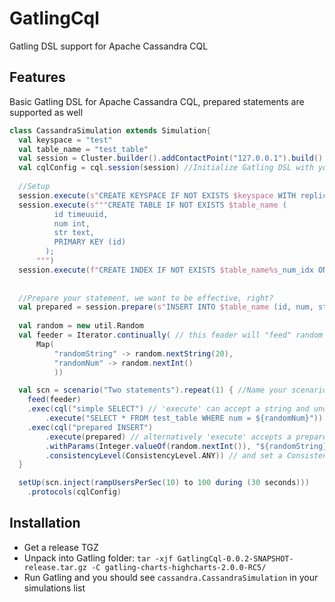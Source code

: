 GatlingCql
==========

Gatling DSL support for Apache Cassandra CQL

Features
--------

Basic Gatling DSL for Apache Cassandra CQL, prepared statements are supported as well

```scala
class CassandraSimulation extends Simulation{
  val keyspace = "test"
  val table_name = "test_table"
  val session = Cluster.builder().addContactPoint("127.0.0.1").build().connect(s"$keyspace") //Your C* session
  val cqlConfig = cql.session(session) //Initialize Gatling DSL with your session
  
  //Setup
  session.execute(s"CREATE KEYSPACE IF NOT EXISTS $keyspace WITH replication = { 'class' : 'SimpleStrategy', 'replication_factor': '1'}")
  session.execute(s"""CREATE TABLE IF NOT EXISTS $table_name (
		  id timeuuid,
		  num int,
		  str text,
		  PRIMARY KEY (id)
		);
      """)
  session.execute(f"CREATE INDEX IF NOT EXISTS $table_name%s_num_idx ON $table_name%s (num)")
  
  
  //Prepare your statement, we want to be effective, right?
  val prepared = session.prepare(s"INSERT INTO $table_name (id, num, str) values (now(), ?, ?)")
  
  val random = new util.Random
  val feeder = Iterator.continually( // this feader will "feed" random data into our Sessions
      Map(
          "randomString" -> random.nextString(20), 
          "randomNum" -> random.nextInt()
          ))

  val scn = scenario("Two statements").repeat(1) { //Name your scenario
    feed(feeder)
    .exec(cql("simple SELECT") // 'execute' can accept a string and understand Gatling expression language
        .execute("SELECT * FROM test_table WHERE num = ${randomNum}"))  //Gatling EL for ${randomNum}"
    .exec(cql("prepared INSERT")
        .execute(prepared) // alternatively 'execute' accepts a prepared statement
        .withParams(Integer.valueOf(random.nextInt()), "${randomString}") // you need to provide parameters for that (gatling EL is supported as well)
        .consistencyLevel(ConsistencyLevel.ANY)) // and set a ConsistencyLevel optionally
  }

  setUp(scn.inject(rampUsersPerSec(10) to 100 during (30 seconds)))
    .protocols(cqlConfig)
```


Installation
------------

* Get a release TGZ
* Unpack into Gatling folder: ``tar -xjf GatlingCql-0.0.2-SNAPSHOT-release.tar.gz -C gatling-charts-highcharts-2.0.0-RC5/``
* Run Gatling and you should see ``cassandra.CassandraSimulation`` in your simulations list
